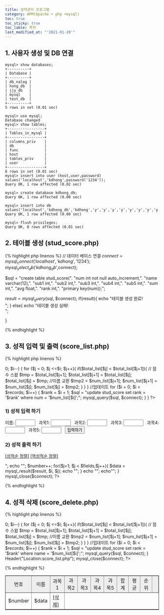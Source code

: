 ```yaml
---
title: 성적관리 프로그램
category: APM(Apache + php +mysql)
toc: true
toc_sticky: true
toc_lable: 목차
last_modified_at: "'2021-01-20'"
---
```


## 1. 사용자 생성 및 DB 연결
```
mysql> show databases;
+----------+
| Database |
+----------+
| db_nalog |
| hong_db  |
| jjy_db   |
| mysql    |
| test_db  |
+----------+
5 rows in set (0.01 sec)

mysql> use mysql;
Database changed
mysql> show tables;
+-----------------+
| Tables_in_mysql |
+-----------------+
| columns_priv    |
| db              |
| func            |
| host            |
| tables_priv     |
| user            |
+-----------------+
6 rows in set (0.01 sec)
mysql> insert into user (host,user,password) values('localhost','kdhong',password('1234'));
Query OK, 1 row affected (0.02 sec)

mysql> create database kdhong_db;
Query OK, 1 row affected (0.00 sec)

mysql> insert into db values('localhost','kdhong_db','kdhong','y','y','y','y','y','y','y','y','y','y','y','y');
Query OK, 1 row affected (0.00 sec)

mysql> flush privileges;
Query OK, 0 rows affected (0.01 sec)
```


## 2. 테이블 생성  (stud_score.php)

{% highlight php linenos %}
// 데이터 베이스 연결
$connect=mysql_connect('localhost','kdhong','1234');
mysql_select_db('kdhong_db',$connect);

$sql = "create table stud_score(".
	"num int not null auto_increment,".
	"name varchar(12),".
	"sub1 int,".
	"sub2 int,".
	"sub3 int,".
	"sub4 int,".
	"sub5 int,".
	"sum int,".
	"avg float,".
	"rank int,".
	"primary key(num));";
	
$result = mysql_query($sql, $connect);
if(result){
echo "테이블 생성 완료! <br>";
}
else{
echo "테이블 생성 실패! <br>";

}


{% endhighlight %}


## 3. 성적 입력 및 출력 (score_list.php)
{% highlight php linenos %}

<?
// db 연결
$connect=mysql_connect('localhost','kdhong','1234');
mysql_select_db('kdhong_db',$connect);

if($mode == "insert"){
$sum = $sub1 + $sub2 + $sub3 + $sub4 +$sub5;
$avg = $sum / 5;

$sql = "insert into stud_score (name, sub1, sub2, sub3, sub4, sub5, sum, avg) ".
	"values ('$nickname', '$sub1', '$sub2', '$sub3', '$sub4', '$sub5', '$sum', '$avg');";
mysql_query($sql, $connect);


//====== 순위 업데이트 =====

$sql = "select * from stud_score;";
$result = mysql_query($sql, $connect);


$fields = mysql_num_fields($result);
$records = mysql_num_rows($result);
$num_list = array();
$total_list = array();

//비교할 데이터 넣기
for ($i = 0; $i < $records; $i++)
 {
     //id
     $data = mysql_result($result, $i, 0);
     array_push($num_list, $data);

     //총 점수
     $data = mysql_result($result, $i, 7);
     array_push($total_list, $data);

 }

// 순위 구하기 버블 정렬
for ($i =$records-1; $i > 0; $i--)
{
   for ($j = 0; $j <=$i; $j++){
         if($total_list[$j] < $total_list[$j+1]){
	// 점수 스왑
	$tmp = $total_list[$j+1];
	$total_list[$j+1] = $total_list[$j];
	$total_list[$j] = $tmp;

	//이름 교환
	$tmp2 = $num_list[$j+1];
	$num_list[$j+1] = $num_list[$j];
	$num_list[$j] = $tmp2;

         }
    
   }
 
}

//업데이트
for ($i = 0; $i < $records; $i++)
 {
    $rank = $i + 1;
    $sql = "update stud_score set rank = '$rank' where num = '$num_list[$i]';"; 
    mysql_query($sql, $connect);
 }







}

?>

<h3> 1) 성적 입력 하기 </h3>
<form name=insertTest method=post action="score_list?mode=insert">
이름: <input name=nickname type=text size=5 value="" > &nbsp;
과목1: <input name=sub1 type=text size=5 value="" > &nbsp;
과목2: <input name=sub2 type=text size=5 value="" > &nbsp;
과목3: <input name=sub3 type=text size=5 value="" > &nbsp;
과목4: <input name=sub4 type=text size=5 value="" > &nbsp;
과목5: <input name=sub5 type=text size=5 value="" > &nbsp;
<input type=submit value="입력하기"><br>
</form>

<h3> 2) 성적 출력 하기 </h3>
<p><a href="score_list?mode=big_sort">[성적순 정렬]</a>
<a href="score_list?mode=small_sort">[역성적순 정렬]</a></p>

<!-- 제목 표시 시작-->
<table width = "720" border = "1"cellpadding = "5">
<tr align = "center" bgcolor = "#eeeeee">
  <td>번호</td>
  <td>이름</td>
  <td>과목1</td>
  <td>과목2</td>
  <td>과목3</td>
  <td>과목4</td>
  <td>과목5</td>
  <td>합계</td>
  <td>평균</td>
  <td>순위</td>
  <td>&nbsp;</td>
</tr>

<?
// 내림차순
if($mode == "big_sort"){
$sql = "select * from stud_score order by sum desc;";
}
// 오름차순
else if($mode == "small_sort"){
$sql = "select * from stud_score order by sum;";
}
// 디폴트
else{
$sql = "select * from stud_score;";

} 
$number = 1;
$result = mysql_query($sql, $connect);
$fields = mysql_num_fields($result);
$records = mysql_num_rows($result);

for($i=0; $i < $records ; $i++){
	$select_num = mysql_result($result, $i, 0);
      	echo "<tr align = 'center'>";
	echo "<td> $number  </td>";
	$number++;
	for($j=1; $j < $fields;$j++){                 
                    $data = mysql_result($result, $i, $j);
	       echo "<td> $data </td>";	       
	}
	echo "<td> <a href = 'score_delete.php?num=$select_num'>[삭제]</a> </td>";
	echo"</tr>";

} 
mysql_close($connect);
?>

{% endhighlight %}



## 4. 성적 삭제 (score_delete.php)
{% highlight php linenos %}

<?
// db 연결
$connect=mysql_connect('localhost','kdhong','1234');
mysql_select_db('kdhong_db',$connect);

$sql = "delete from stud_score where num='$num';";

mysql_query($sql, $connect);

//====== 순위 업데이트 =====

$sql = "select * from stud_score;";
$result = mysql_query($sql, $connect);


$fields = mysql_num_fields($result);
$records = mysql_num_rows($result);
$num_list = array();
$total_list = array();

//비교할 데이터 넣기
for ($i = 0; $i < $records; $i++)
 {
     //이름
     $data = mysql_result($result, $i, 1);
     array_push($num_list, $data);

     //총 점수
     $data = mysql_result($result, $i, 7);
     array_push($total_list, $data);

 }

// 순위 구하기 버블 정렬
for ($i =$records-1; $i > 0; $i--)
{
   for ($j = 0; $j <=$i; $j++){
         if($total_list[$j] < $total_list[$j+1]){
	// 점수 스왑
	$tmp = $total_list[$j+1];
	$total_list[$j+1] = $total_list[$j];
	$total_list[$j] = $tmp;

	//이름 교환
	$tmp2 = $num_list[$j+1];
	$num_list[$j+1] = $num_list[$j];
	$num_list[$j] = $tmp2;

         }
    
   }
 
}

//업데이트
for ($i = 0; $i < $records; $i++)
 {
    $rank = $i + 1;
    $sql = "update stud_score set rank = '$rank' where name = '$num_list[$i]';"; 
    mysql_query($sql, $connect);
 }




Header("Location:score_list.php");

mysql_close($connect);
?>



{% endhighlight %}
